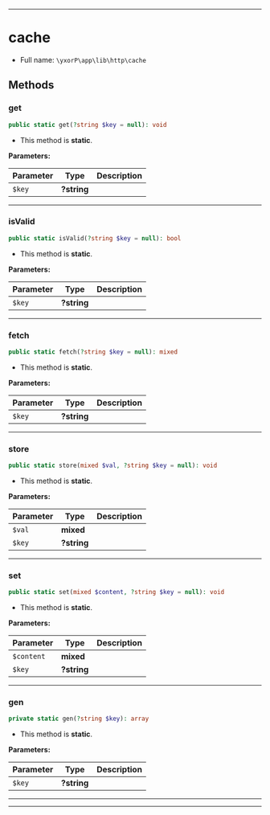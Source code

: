 ***

# cache





* Full name: `\yxorP\app\lib\http\cache`




## Methods


### get



```php
public static get(?string $key = null): void
```



* This method is **static**.




**Parameters:**

| Parameter | Type | Description |
|-----------|------|-------------|
| `$key` | **?string** |  |




***

### isValid



```php
public static isValid(?string $key = null): bool
```



* This method is **static**.




**Parameters:**

| Parameter | Type | Description |
|-----------|------|-------------|
| `$key` | **?string** |  |




***

### fetch



```php
public static fetch(?string $key = null): mixed
```



* This method is **static**.




**Parameters:**

| Parameter | Type | Description |
|-----------|------|-------------|
| `$key` | **?string** |  |




***

### store



```php
public static store(mixed $val, ?string $key = null): void
```



* This method is **static**.




**Parameters:**

| Parameter | Type | Description |
|-----------|------|-------------|
| `$val` | **mixed** |  |
| `$key` | **?string** |  |




***

### set



```php
public static set(mixed $content, ?string $key = null): void
```



* This method is **static**.




**Parameters:**

| Parameter | Type | Description |
|-----------|------|-------------|
| `$content` | **mixed** |  |
| `$key` | **?string** |  |




***

### gen



```php
private static gen(?string $key): array
```



* This method is **static**.




**Parameters:**

| Parameter | Type | Description |
|-----------|------|-------------|
| `$key` | **?string** |  |




***


***

